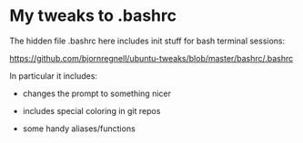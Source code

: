 # My tweaks to .bashrc  

The hidden file .bashrc here includes init stuff for bash terminal sessions:

https://github.com/bjornregnell/ubuntu-tweaks/blob/master/bashrc/.bashrc

In particular it includes:

* changes the prompt to something nicer

* includes special coloring in git repos

* some handy aliases/functions
